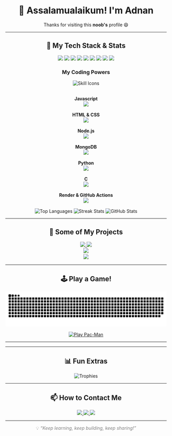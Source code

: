 <h1 align="center">👋 Assalamualaikum! I'm Adnan</h1>
<p align="center">Thanks for visiting this <b>noob's</b> profile 😄</p>

---

<h2 align="center">🚀 My Tech Stack & Stats</h2>

<p align="center">
  <img src="https://img.shields.io/badge/Javascript-F7DF1E?style=for-the-badge&logo=javascript&logoColor=323330" />
  <img src="https://img.shields.io/badge/HTML-E34F26?style=for-the-badge&logo=html5&logoColor=fff" />
  <img src="https://img.shields.io/badge/CSS-1572B6?style=for-the-badge&logo=css3&logoColor=fff" />
  <img src="https://img.shields.io/badge/Node.js-339933?style=for-the-badge&logo=nodedotjs&logoColor=fff" />
  <img src="https://img.shields.io/badge/MongoDB-47A248?style=for-the-badge&logo=mongodb&logoColor=fff" />
  <img src="https://img.shields.io/badge/Render-46E3B7?style=for-the-badge&logo=render&logoColor=fff" />
  <img src="https://img.shields.io/badge/GitHub-181717?style=for-the-badge&logo=github" />
  <img src="https://img.shields.io/badge/Python-3776AB?style=for-the-badge&logo=python&logoColor=fff" />
  <img src="https://img.shields.io/badge/C-00599C?style=for-the-badge&logo=c&logoColor=fff" />
</p>

<!-- Beautiful Skill Stats Section -->
<h3 align="center">My Coding Powers</h3>
<p align="center">
  <img src="https://skillicons.dev/icons?i=js,html,css,nodejs,mongodb,python,c,github" alt="Skill Icons" /><br><br>
</p>
<p align="center">
  <b>Javascript</b>
  <br>
  <img src="https://img.shields.io/badge/Level-Expert-brightgreen?style=for-the-badge">
</p>
<p align="center">
  <b>HTML & CSS</b>
  <br>
  <img src="https://img.shields.io/badge/Level-Expert-brightgreen?style=for-the-badge">
</p>
<p align="center">
  <b>Node.js</b>
  <br>
  <img src="https://img.shields.io/badge/Level-Advanced-yellow?style=for-the-badge">
</p>
<p align="center">
  <b>MongoDB</b>
  <br>
  <img src="https://img.shields.io/badge/Level-Intermediate-blue?style=for-the-badge">
</p>
<p align="center">
  <b>Python</b>
  <br>
  <img src="https://img.shields.io/badge/Level-Learning-lightgrey?style=for-the-badge">
</p>
<p align="center">
  <b>C</b>
  <br>
  <img src="https://img.shields.io/badge/Level-Learning-lightgrey?style=for-the-badge">
</p>
<p align="center">
  <b>Render & GitHub Actions</b>
  <br>
  <img src="https://img.shields.io/badge/Level-DevOps%20Enthusiast-blueviolet?style=for-the-badge">
</p>

<!-- GitHub Readme Stats -->
<p align="center">
  <img src="https://github-readme-stats.vercel.app/api/top-langs/?username=AdnanDLuffy&layout=compact&theme=radical&hide_border=true" alt="Top Languages" />
  <img src="https://streak-stats.demolab.com?user=AdnanDLuffy&theme=radical&hide_border=true&date_format=M%20j%5B%2C%20Y%5D" alt="Streak Stats" />
  <img src="https://github-readme-stats.vercel.app/api?username=AdnanDLuffy&show_icons=true&theme=radical&hide_border=true" alt="GitHub Stats" />
</p>

---

<h2 align="center">🌟 Some of My Projects</h2>
<p align="center">
  <a href="https://github.com/AdnanDLuffy/AniPub" target="_blank">
    <img src="https://img.shields.io/badge/AniPub-Repo-282C34?style=for-the-badge&logo=github&logoColor=F7DF1E" />
  </a>
  <a href="https://anipub.onrender.com/" target="_blank">
    <img src="https://img.shields.io/badge/AniPub-Live-0CCE6B?style=for-the-badge&logo=render&logoColor=white" />
  </a>
  <br>
  <a href="https://github.com/AdnanDLuffy/MDA-Server" target="_blank">
    <img src="https://img.shields.io/badge/MDA--Server-Repo-FF5555?style=for-the-badge&logo=github&logoColor=white" />
  </a>
  <br>
  <a href="https://github.com/AdnanDLuffy/Grapify" target="_blank">
    <img src="https://img.shields.io/badge/Grapify-Repo-3776AB?style=for-the-badge&logo=github&logoColor=white" />
  </a>
</p>

---

<h2 align="center">🕹️ Play a Game!</h2>
<p align="center">
  <!-- Snake Game (SVG-based, auto-animated) -->
  <img src="https://raw.githubusercontent.com/Platane/snk/output/github-contribution-grid-snake.svg" alt="snake" style="max-width: 100%;">
</p>

<!-- Optionally, for a Pac-Man game embed, you can link to an online Pac-Man game: -->
<p align="center">
  <a href="https://www.google.com/search?q=pacman+game" target="_blank">
    <img src="https://img.shields.io/badge/PacMan-Play%20Online-yellow?style=for-the-badge&logo=google-chrome&logoColor=white" alt="Play Pac-Man" />
  </a>
</p>

---



---

<h2 align="center">📊 Fun Extras</h2>
<p align="center">
  <img src="https://github-profile-trophy.vercel.app/?username=AdnanDLuffy&theme=radical&column=4&margin-w=18&margin-h=15" alt="Trophies" />
  <br>
</p>

---

<h2 align="center">📫 How to Contact Me</h2>
<p align="center">
  <a href="https://www.facebook.com/WallaHabibi.Adnan" target="_blank">
    <img src="https://img.shields.io/badge/Facebook-1877F2?style=for-the-badge&logo=facebook&logoColor=white" />
  </a>
  <a href="https://www.instagram.com/adnand.luffy" target="_blank">
    <img src="https://img.shields.io/badge/Instagram-E4405F?style=for-the-badge&logo=instagram&logoColor=white" />
  </a>
  <a href="https://github.com/AdnanDLuffy" target="_blank">
    <img src="https://img.shields.io/badge/GitHub-181717?style=for-the-badge&logo=github" />
  </a>
</p>

---

<p align="center" style="color:gray;">💡 <i>“Keep learning, keep building, keep sharing!”</i></p>
